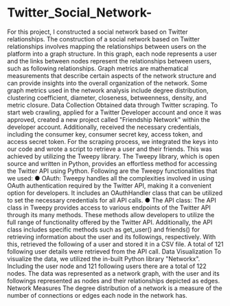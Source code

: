 # Twitter_Social_Network-
For this project, I constructed a social network based on Twitter relationships. The construction of a social network based on Twitter relationships involves mapping the relationships between users on the platform into a graph structure. In this graph, each node represents a user and the links between nodes represent the relationships between users, such as following relationships.
Graph metrics are mathematical measurements that describe certain aspects of the network structure and can provide insights into the overall organization of the network. Some graph metrics used in the network analysis include degree distribution, clustering coefficient, diameter, closeness, betweenness, density, and metric closure.
Data Collection
Obtained data through Twitter scraping. To start web crawling, applied for a Twitter Developer account and once it was approved, created a new project called "Friendship Network" within the developer account. Additionally, received the necessary credentials, including the consumer key, consumer secret key, access token, and access secret token.
For the scraping process, we integrated the keys into our code and wrote a script to retrieve a user and their friends. This was achieved by utilizing the Tweepy library.
The Tweepy library, which is open source and written in Python, provides an effortless method for accessing the Twitter API using Python.
Following are the Tweepy functionalities that we used: ● OAuth: Tweepy handles all the complexities involved in using OAuth authentication required by the Twitter API, making it a convenient option for developers. It includes an OAuthHandler class that can be utilized to set the necessary credentials for all API calls. ● The API class: The API class in Tweepy provides access to various endpoints of the Twitter API through its many methods. These methods allow developers to utilize the full range of functionality offered by the Twitter API. Additionally, the API class includes specific methods such as get_user() and friends() for retrieving information about the user and its followings, respectively.
With this, retrieved the following of a user and stored it in a CSV file. A total of 121 following user details were retrieved from the API call.
Data Visualization
To visualize the data, we utilized the in-built Python library "Networkx". Including the user node and 121 following users there are a total of 122 nodes. The data was represented as a network graph, with the user and its followings represented as nodes and their relationships depicted as edges.
Network Measures
The degree distribution of a network is a measure of the number of connections or edges each node in the network has.
